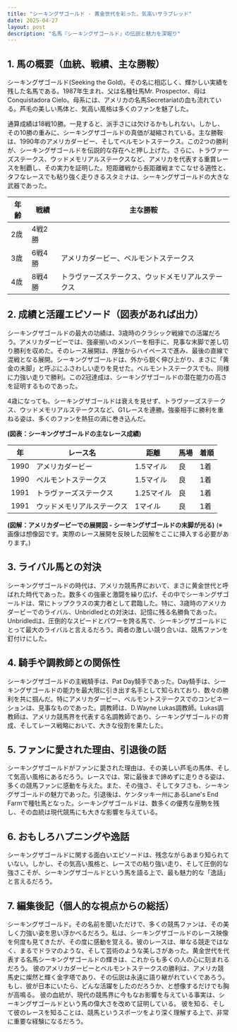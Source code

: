 ```yaml
---
title: "シーキングザゴールド - 黄金世代を彩った、気高いサラブレッド"
date: 2025-04-27
layout: post
description: "名馬『シーキングザゴールド』の伝説と魅力を深堀り"
---
```


## 1. 馬の概要（血統、戦績、主な勝鞍）

シーキングザゴールド(Seeking the Gold)。その名に相応しく、輝かしい実績を残した名馬である。1987年生まれ、父は名種牡馬Mr. Prospector、母はConquistadora Cielo。母系には、アメリカの名馬Secretariatの血も流れている。芦毛の美しい馬体と、気高い風格は多くのファンを魅了した。

通算成績は18戦10勝。一見すると、派手さには欠けるかもしれない。しかし、その10勝の重みに、シーキングザゴールドの真価が凝縮されている。主な勝鞍は、1990年のアメリカダービー、そしてベルモントステークス。この2つの勝利が、シーキングザゴールドを伝説的な存在へと押し上げた。さらに、トラヴァーズステークス、ウッドメモリアルステークスなど、アメリカを代表する重賞レースを制覇し、その実力を証明した。短距離戦から長距離戦までこなせる適性と、タフなレースでも粘り強く走りきるスタミナは、シーキングザゴールドの大きな武器であった。

| 年齢 | 戦績 | 主な勝鞍 |
|---|---|---|
| 2歳 | 4戦2勝 |  |
| 3歳 | 6戦4勝 | アメリカダービー、ベルモントステークス |
| 4歳 | 8戦4勝 | トラヴァーズステークス、ウッドメモリアルステークス |


## 2. 成績と活躍エピソード（図表があれば出力）

シーキングザゴールドの最大の功績は、3歳時のクラシック戦線での活躍だろう。アメリカダービーでは、強豪揃いのメンバーを相手に、見事な末脚で差し切り勝利を収めた。そのレース展開は、序盤からハイペースで進み、最後の直線で混戦となる展開。シーキングザゴールドは、外から鋭く伸び上がり、まさに「黄金の末脚」と呼ぶにふさわしい走りを見せた。ベルモントステークスでも、同様に力強い走りで勝利。この2冠達成は、シーキングザゴールドの潜在能力の高さを証明するものであった。

4歳になっても、シーキングザゴールドは衰えを見せず、トラヴァーズステークス、ウッドメモリアルステークスなど、G1レースを連勝。強豪相手に勝利を重ねる姿は、多くのファンを熱狂の渦に巻き込んだ。

**(図表：シーキングザゴールドの主なレース成績)**

| 年 | レース名 | 距離 | 馬場 | 着順 |
|---|---|---|---|---|
| 1990 | アメリカダービー | 1.5マイル | 良 | 1着 |
| 1990 | ベルモントステークス | 1.5マイル | 良 | 1着 |
| 1991 | トラヴァーズステークス | 1.25マイル | 良 | 1着 |
| 1991 | ウッドメモリアルステークス | 1マイル | 良 | 1着 |


**(図解：アメリカダービーでの展開図 - シーキングザゴールドの末脚が光る)**
(※ 画像は想像図です。実際のレース展開を反映した図解をここに挿入する必要があります。)


## 3. ライバル馬との対決

シーキングザゴールドの時代は、アメリカ競馬界において、まさに黄金世代と呼ばれた時代であった。数多くの強豪と激闘を繰り広げ、その中でシーキングザゴールドは、常にトップクラスの実力者として君臨した。特に、3歳時のアメリカダービーでのライバル、Unbridledとの対決は、記憶に残る名勝負であった。Unbridledは、圧倒的なスピードとパワーを誇る馬で、シーキングザゴールドにとって最大のライバルと言えるだろう。両者の激しい競り合いは、競馬ファンを釘付けにした。


## 4. 騎手や調教師との関係性

シーキングザゴールドの主戦騎手は、Pat Day騎手であった。Day騎手は、シーキングザゴールドの能力を最大限に引き出す名手として知られており、数々の勝利を共に掴んだ。特にアメリカダービー、ベルモントステークスでのコンビネーションは、見事なものであった。調教師は、D.Wayne Lukas調教師。Lukas調教師は、アメリカ競馬界を代表する名調教師であり、シーキングザゴールドの育成、そしてレース戦略において、大きな役割を果たした。


## 5. ファンに愛された理由、引退後の話

シーキングザゴールドがファンに愛された理由は、その美しい芦毛の馬体、そして気高い風格にあるだろう。レースでは、常に最後まで諦めずに走りきる姿は、多くの競馬ファンに感動を与えた。また、その強さ、そしてタフさも、シーキングザゴールドの魅力であった。引退後は、ケンタッキー州にあるLane's End Farmで種牡馬となった。シーキングザゴールドは、数多くの優秀な産駒を残し、その血統は現代競馬にも大きな影響を与えている。


## 6. おもしろハプニングや逸話

シーキングザゴールドに関する面白いエピソードは、残念ながらあまり知られていない。しかし、その気高い風格と、レースでの粘り強い走り、そして圧倒的な強さこそが、シーキングザゴールドという馬を語る上で、最も魅力的な「逸話」と言えるだろう。


## 7. 編集後記（個人的な視点からの総括）

シーキングザゴールド。その名前を聞いただけで、多くの競馬ファンは、その美しく力強い姿を思い浮かべるだろう。私は、シーキングザゴールドのレース映像を何度も見てきたが、その度に感動を覚える。彼のレースは、単なる競走ではなく、まるでドラマのような、そして芸術のような美しさがあった。黄金世代を代表する名馬シーキングザゴールドの輝きは、これからも多くの人の心に刻まれるだろう。  彼のアメリカダービーとベルモントステークスの勝利は、アメリカ競馬史に燦然と輝く金字塔であり、その伝説は永遠に語り継がれていくであろう。  もし、彼が日本にいたら、どんな活躍をしたのだろうか、と想像するだけでも胸が高鳴る。  彼の血統が、現代の競馬界に今もなお影響を与えている事実は、シーキングザゴールドという馬の偉大さを改めて証明している。  彼を知る、そして彼のレースを知ることは、競馬というスポーツをより深く理解する上で、非常に重要な経験になるだろう。
